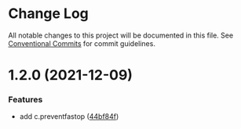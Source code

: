 # Change Log

All notable changes to this project will be documented in this file.
See [Conventional Commits](https://conventionalcommits.org) for commit guidelines.

<a name="1.2.0"></a>

# 1.2.0 (2021-12-09)

### Features

- add c.preventfastop ([44bf84f](https://github.com/imcuttle/rcp/commit/44bf84f))
